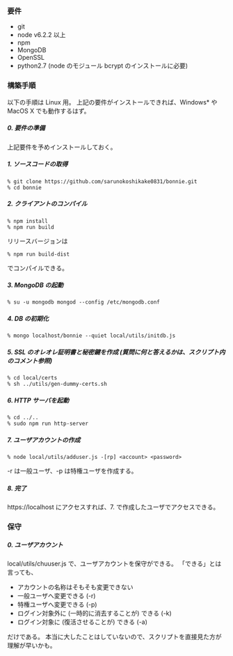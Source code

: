 ### 要件

* git
* node v6.2.2 以上
* npm
* MongoDB
* OpenSSL
* python2.7 (node のモジュール bcrypt のインストールに必要)


### 構築手順

以下の手順は Linux 用。
上記の要件がインストールできれば、Windows* や MacOS X でも動作するはず。


##### 0. 要件の準備

上記要件を予めインストールしておく。


##### 1. ソースコードの取得

    % git clone https://github.com/sarunokoshikake0831/bonnie.git
    % cd bonnie


##### 2. クライアントのコンパイル

    % npm install
    % npm run build

リリースバージョンは

    % npm run build-dist

でコンパイルできる。


##### 3. MongoDB の起動

    % su -u mongodb mongod --config /etc/mongodb.conf


##### 4. DB の初期化

    % mongo localhost/bonnie --quiet local/utils/initdb.js


##### 5. SSL のオレオレ証明書と秘密鍵を作成 (質問に何と答えるかは、スクリプト内のコメント参照)

    % cd local/certs
    % sh ../utils/gen-dummy-certs.sh


##### 6. HTTP サーバを起動

    % cd ../..
    % sudo npm run http-server


##### 7. ユーザアカウントの作成

    % node local/utils/adduser.js -[rp] <account> <password>

-r は一般ユーザ、-p は特権ユーザを作成する。


##### 8. 完了

https://localhost にアクセスすれば、7. で作成したユーザでアクセスできる。


### 保守

##### 0. ユーザアカウント

local/utils/chuuser.js で、ユーザアカウントを保守ができる。
「できる」とは言っても、

* アカウントの名称はそもそも変更できない
* 一般ユーザへ変更できる (-r)
* 特権ユーザへ変更できる (-p)
* ログイン対象外に (一時的に消去することが) できる (-k)
* ログイン対象に (復活させることが) できる (-a)

だけである。
本当に大したことはしていないので、スクリプトを直接見た方が理解が早いかも。
